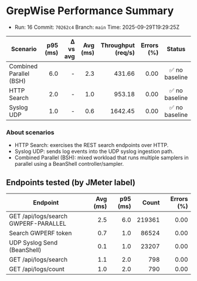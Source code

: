 # GrepWise Performance Summary
- Run: 16  Commit: `70262c4`  Branch: `main`  Time: 2025-09-29T19:29:25Z

| Scenario | p95 (ms) | Δ vs avg | Avg (ms) | Throughput (req/s) | Errors (%) | Status |
|---|---:|---:|---:|---:|---:|:--:|
| Combined Parallel (BSH) | 6.0 | - | 2.3 | 431.66 | 0.00 | ✅ no baseline |
| HTTP Search | 2.0 | - | 1.0 | 953.18 | 0.00 | ✅ no baseline |
| Syslog UDP | 1.0 | - | 0.6 | 1642.45 | 0.00 | ✅ no baseline |

### About scenarios

- HTTP Search: exercises the REST search endpoints over HTTP.
- Syslog UDP: sends log events into the UDP syslog ingestion path.
- Combined Parallel (BSH): mixed workload that runs multiple samplers in parallel using a BeanShell controller/sampler.

## Endpoints tested (by JMeter label)

| Endpoint | Avg (ms) | p95 (ms) | Count | Errors (%) |
|---|---:|---:|---:|---:|
| GET /api/logs/search GWPERF-PARALLEL | 2.5 | 6.0 | 219361 | 0.00 |
| Search GWPERF token | 0.7 | 1.0 | 86524 | 0.00 |
| UDP Syslog Send (BeanShell) | 0.1 | 1.0 | 23207 | 0.00 |
| GET /api/logs/search | 1.1 | 2.0 | 798 | 0.00 |
| GET /api/logs/count | 1.0 | 2.0 | 790 | 0.00 |

